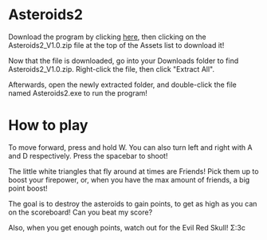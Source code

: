 # Asteroids2
 
Download the program by clicking [here](https://github.com/charlie-flynn/Asteroids2/releases/tag/v1.0), then clicking on the Asteroids2_V1.0.zip file at the top of the Assets list to download it!

Now that the file is downloaded, go into your Downloads folder to find Asteroids2_V1.0.zip. Right-click the file, then click "Extract All".

Afterwards, open the newly extracted folder, and double-click the file named Asteroids2.exe to run the program!

# How to play

To move forward, press and hold W. You can also turn left and right with A and D respectively. Press the spacebar to shoot! 

The little white triangles that fly around at times are Friends! Pick them up to boost your firepower, or, when you have the max amount of friends, a big point boost!

The goal is to destroy the asteroids to gain points, to get as high as you can on the scoreboard! Can you beat my score? 

Also, when you get enough points, watch out for the Evil Red Skull! &#931;:3c
